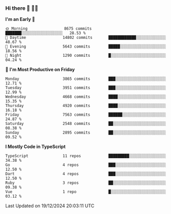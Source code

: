 ### Hi there 👋 🧑‍💻



<!--START_SECTION:waka-->
**I'm an Early 🐤** 

```text
🌞 Morning                8675 commits        ███████░░░░░░░░░░░░░░░░░░   28.53 % 
🌆 Daytime                14802 commits       ████████████░░░░░░░░░░░░░   48.67 % 
🌃 Evening                5643 commits        █████░░░░░░░░░░░░░░░░░░░░   18.56 % 
🌙 Night                  1290 commits        █░░░░░░░░░░░░░░░░░░░░░░░░   04.24 % 
```
📅 **I'm Most Productive on Friday** 

```text
Monday                   3865 commits        ███░░░░░░░░░░░░░░░░░░░░░░   12.71 % 
Tuesday                  3951 commits        ███░░░░░░░░░░░░░░░░░░░░░░   12.99 % 
Wednesday                4668 commits        ████░░░░░░░░░░░░░░░░░░░░░   15.35 % 
Thursday                 4920 commits        ████░░░░░░░░░░░░░░░░░░░░░   16.18 % 
Friday                   7563 commits        ██████░░░░░░░░░░░░░░░░░░░   24.87 % 
Saturday                 2548 commits        ██░░░░░░░░░░░░░░░░░░░░░░░   08.38 % 
Sunday                   2895 commits        ██░░░░░░░░░░░░░░░░░░░░░░░   09.52 % 
```


**I Mostly Code in TypeScript** 

```text
TypeScript               11 repos            █████████░░░░░░░░░░░░░░░░   34.38 % 
Go                       4 repos             ███░░░░░░░░░░░░░░░░░░░░░░   12.50 % 
Dart                     4 repos             ███░░░░░░░░░░░░░░░░░░░░░░   12.50 % 
Ruby                     3 repos             ██░░░░░░░░░░░░░░░░░░░░░░░   09.38 % 
Vue                      1 repo              █░░░░░░░░░░░░░░░░░░░░░░░░   03.12 % 
```




 Last Updated on 19/12/2024 20:03:11 UTC
<!--END_SECTION:waka-->


